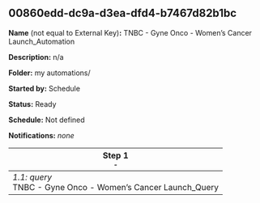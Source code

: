 ## 00860edd-dc9a-d3ea-dfd4-b7467d82b1bc

**Name** (not equal to External Key)**:** TNBC - Gyne Onco - Women’s Cancer Launch_Automation

**Description:** n/a

**Folder:** my automations/

**Started by:** Schedule

**Status:** Ready

**Schedule:** Not defined

**Notifications:** _none_


| Step 1<br>_<small>-</small>_ |
| --- |
| _1.1: query_<br>TNBC - Gyne Onco - Women’s Cancer Launch_Query |
